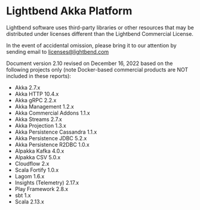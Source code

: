 # Lightbend Akka Platform
									
Lightbend software uses third-party libraries or other resources that may be distributed under licenses different than the Lightbend Commercial License.									
									
In the event of accidental omission, please bring it to our attention by sending email to licenses@lightbend.com									
									
Document version 2.10 revised on December 16, 2022 based on the following projects only (note Docker-based commercial products are NOT included in these reports):									

* Akka 2.7.x								
* Akka HTTP 10.4.x								
* Akka gRPC 2.2.x								
* Akka Management 1.2.x								
* Akka Commercial Addons 1.1.x								
* Akka Streams 2.7.x								
* Akka Projection 1.3.x								
* Akka Persistence Cassandra 1.1.x								
* Akka Persistence JDBC 5.2.x								
* Akka Persistence R2DBC 1.0.x								
* Alpakka Kafka 4.0.x								
* Alpakka CSV 5.0.x								
* Cloudflow 2.x								
* Scala Fortify 1.0.x								
* Lagom 1.6.x								
* Insights (Telemetry) 2.17.x								
* Play Framework 2.8.x								
* sbt 1.x								
* Scala 2.13.x								
									
			

